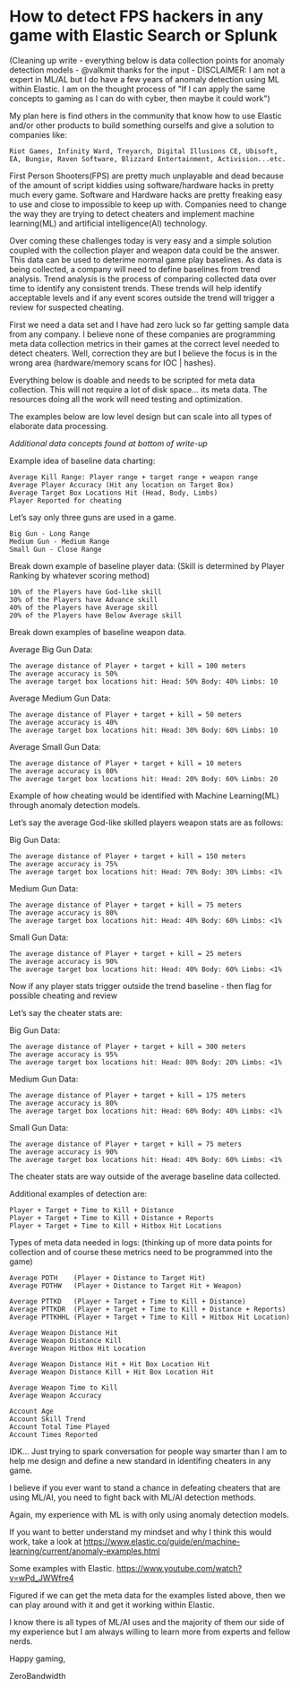 # How to detect FPS hackers in any game with Elastic Search or Splunk 

(Cleaning up write - everything below is data collection points for anomaly detection models - @valkmit thanks for the input - DISCLAIMER: I am not a expert in ML/AL but I do have a few years of anomaly detection using ML within Elastic. I am on the thought process of "If I can apply the same concepts to gaming as I can do with cyber, then maybe it could work")

My plan here is find others in the community that know how to use Elastic and/or other products to build something ourselfs and give a solution to companies like:
```
Riot Games, Infinity Ward, Treyarch, Digital Illusions CE, Ubisoft, EA, Bungie, Raven Software, Blizzard Entertainment, Activision...etc.
```
First Person Shooters(FPS) are pretty much unplayable and dead because of the amount of script kiddies using software/hardware hacks in pretty much every game.  Software and Hardware hacks are pretty freaking easy to use and close to impossible to keep up with. Companies need to change the way they are trying to detect cheaters and implement machine learning(ML) and artificial intelligence(AI) technology. 

Over coming these challenges today is very easy and a simple solution coupled with the collection player and weapon data could be the answer.  This data can be used to deterime normal game play baselines.  As data is being collected, a company will need to define baselines from trend analysis. Trend analysis is the process of comparing collected data over time to identify any consistent trends. These trends will help identify acceptable levels and if any event scores outside the trend will trigger a review for suspected cheating.


First we need a data set and I have had zero luck so far getting sample data from any company. I believe none of these companies are programming meta data collection metrics in their games at the correct level needed to detect cheaters. Well, correction they are but I believe the focus is in the wrong area (hardware/memory scans for IOC | hashes). 

Everything below is doable and needs to be scripted for meta data collection.  This will not require a lot of disk space... its meta data. The resources doing all the work will need testing and optimization.   

The examples below are low level design but can scale into all types of elaborate data processing.

*Additional data concepts found at bottom of write-up*

Example idea of baseline data charting:
```
Average Kill Range: Player range + target range + weapon range
Average Player Accuracy (Hit any location on Target Box)
Average Target Box Locations Hit (Head, Body, Limbs)
Player Reported for cheating
```

Let’s say only three guns are used in a game.
```
Big Gun - Long Range
Medium Gun - Medium Range
Small Gun - Close Range
```
Break down example of baseline player data:
(Skill is determined by Player Ranking by whatever scoring method)
```
10% of the Players have God-like skill
30% of the Players have Advance skill
40% of the Players have Average skill
20% of the Players have Below Average skill
```
Break down examples of baseline weapon data.

Average Big Gun Data:
```
The average distance of Player + target + kill = 100 meters
The average accuracy is 50%
The average target box locations hit: Head: 50% Body: 40% Limbs: 10
```
Average Medium Gun Data:
```
The average distance of Player + target + kill = 50 meters
The average accuracy is 40%
The average target box locations hit: Head: 30% Body: 60% Limbs: 10
```
Average Small Gun Data:
```
The average distance of Player + target + kill = 10 meters
The average accuracy is 80%
The average target box locations hit: Head: 20% Body: 60% Limbs: 20
```
Example of how cheating would be identified with Machine Learning(ML) through anomaly detection models. 

Let’s say the average God-like skilled players weapon stats are as follows:

Big Gun Data:
```
The average distance of Player + target + kill = 150 meters
The average accuracy is 75%
The average target box locations hit: Head: 70% Body: 30% Limbs: <1%
```
Medium Gun Data:
```
The average distance of Player + target + kill = 75 meters
The average accuracy is 80%
The average target box locations hit: Head: 40% Body: 60% Limbs: <1%
```
Small Gun Data:
```
The average distance of Player + target + kill = 25 meters
The average accuracy is 90%
The average target box locations hit: Head: 40% Body: 60% Limbs: <1%
```
Now if any player stats trigger outside the trend baseline - then flag for possible cheating and review

Let’s say the cheater stats are:

Big Gun Data:
```
The average distance of Player + target + kill = 300 meters
The average accuracy is 95%
The average target box locations hit: Head: 80% Body: 20% Limbs: <1%
```
Medium Gun Data:
```
The average distance of Player + target + kill = 175 meters
The average accuracy is 80%
The average target box locations hit: Head: 60% Body: 40% Limbs: <1%
```
Small Gun Data:
```
The average distance of Player + target + kill = 75 meters
The average accuracy is 90%
The average target box locations hit: Head: 40% Body: 60% Limbs: <1%
```
The cheater stats are way outside of the average baseline data collected.

Additional examples of detection are:
```
Player + Target + Time to Kill + Distance
Player + Target + Time to Kill + Distance + Reports
Player + Target + Time to Kill + Hitbox Hit Locations
```


Types of meta data needed in logs: (thinking up of more data points for collection and of course these metrics need to be programmed into the game)

```
Average PDTH    (Player + Distance to Target Hit)
Average PDTHW   (Player + Distance to Target Hit + Weapon)
 
Average PTTKD   (Player + Target + Time to Kill + Distance)
Average PTTKDR  (Player + Target + Time to Kill + Distance + Reports)
Average PTTKHHL (Player + Target + Time to Kill + Hitbox Hit Location)

Average Weapon Distance Hit
Average Weapon Distance Kill
Average Weapon Hitbox Hit Location

Average Weapon Distance Hit + Hit Box Location Hit
Average Weapon Distance Kill + Hit Box Location Hit

Average Weapon Time to Kill
Average Weapon Accuracy

Account Age
Account Skill Trend
Account Total Time Played
Account Times Reported
```
IDK... Just trying to spark conversation for people way smarter than I am to help me design and define a new standard in identifing cheaters in any game. 

I believe if you ever want to stand a chance in defeating cheaters that are using ML/AI, you need to fight back with ML/AI detection methods.

Again, my experience with ML is with only using anomaly detection models.  

If you want to better understand my mindset and why I think this would work, take a look at https://www.elastic.co/guide/en/machine-learning/current/anomaly-examples.html

Some examples with Elastic. https://www.youtube.com/watch?v=wPd_JWWfre4

Figured if we can get the meta data for the examples listed above, then we can play around with it and get it working within Elastic.

I know there is all types of ML/AI uses and the majority of them our side of my experience but I am always willing to learn more from experts and fellow nerds.

Happy gaming,

ZeroBandwidth
